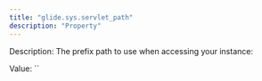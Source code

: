 ```yaml
---
title: "glide.sys.servlet_path"
description: "Property"
---
```


Description: The prefix path to use when accessing your instance:

Value: ``